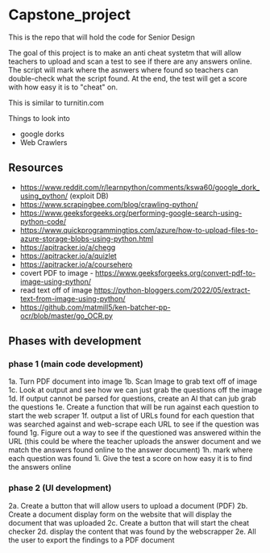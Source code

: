 # Capstone_project
This is the repo that will hold the code for Senior Design

The goal of this project is to make an anti cheat systetm that will allow teachers to upload and scan a test to see if there are any answers online.
The script will mark where the asnwers where found so teachers can double-check what the script found.
At the end, the test will get a score with how easy it is to "cheat" on.

This is similar to turnitin.com

Things to look into
* google dorks
* Web Crawlers

## Resources
- https://www.reddit.com/r/learnpython/comments/kswa60/google_dork_using_python/    (exploit DB)
- https://www.scrapingbee.com/blog/crawling-python/
- https://www.geeksforgeeks.org/performing-google-search-using-python-code/
- https://www.quickprogrammingtips.com/azure/how-to-upload-files-to-azure-storage-blobs-using-python.html
- https://apitracker.io/a/chegg
- https://apitracker.io/a/quizlet
- https://apitracker.io/a/coursehero
- covert PDF to image - https://www.geeksforgeeks.org/convert-pdf-to-image-using-python/
- read text off of image https://python-bloggers.com/2022/05/extract-text-from-image-using-python/
- https://github.com/matmill5/ken-batcher-pp-ocr/blob/master/go_OCR.py


## Phases with development
### phase 1 (main code development)
1a. Turn PDF document into image
1b. Scan Image to grab text off of image
1c. Look at output and see how we can just grab the questions off the image
1d. If output cannot be parsed for questions, create an AI that can  jub grab the questions
1e. Create a function that will be run against each question to start the web scraper
1f. output a list of URLs found for each question that was searched against and web-scrape each URL to see if the question was found
1g. Figure out a way to see if the questioned was answered within the URL (this could be where the teacher uploads the answer document and we match the answers found online to the answer document)
1h. mark where each question was found 
1i. Give the test a score on how easy it is to find the answers online

### phase 2 (UI development)
2a. Create a button that will allow users to upload a document (PDF)
2b. Create a document display form on the website that will display the document that was uploaded
2c. Create a button that will start the cheat checker
2d. display the content that was found by the webscrapper
2e. All the user to export the findings to a PDF document


